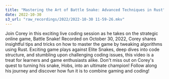 ```yaml
---
title: "Mastering the Art of Battle Snake: Advanced Techniques in Rust"
date: 2022-10-30
s3_url: "raw_recordings/2022/2022-10-30 11-59-26.mkv"
---
```


Join Corey in this exciting live coding session as he takes on the strategic online game, Battle Snake! Recorded on October 30, 2022, Corey shares insightful tips and tricks on how to master the game by tweaking algorithms using Rust. Exciting game plays against Elite Snakes, deep dives into code structure, and stumbling upon challenging coding issues, this video is a treat for learners and game enthusiasts alike. Don't miss out on Corey's quest to turning his snake, Hobs, into an ultimate champion! Follow along his journey and discover how fun it is to combine gaming and coding!
